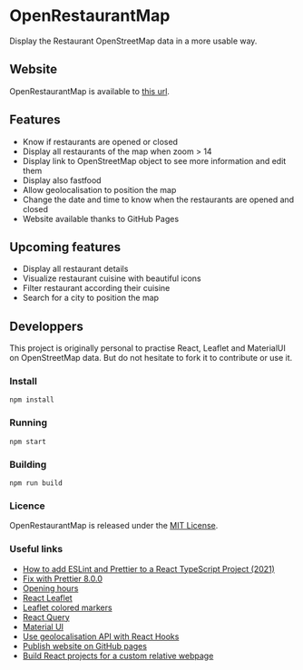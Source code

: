 # OpenRestaurantMap

Display the Restaurant OpenStreetMap data in a more usable way.

## Website

OpenRestaurantMap is available to [this url](https://nicolasgrosjean.github.io/OpenRestaurantMap/).

## Features

- Know if restaurants are opened or closed
- Display all restaurants of the map when zoom > 14
- Display link to OpenStreetMap object to see more information and edit them
- Display also fastfood
- Allow geolocalisation to position the map
- Change the date and time to know when the restaurants are opened and closed
- Website available thanks to GitHub Pages

## Upcoming features

- Display all restaurant details
- Visualize restaurant cuisine with beautiful icons
- Filter restaurant according their cuisine
- Search for a city to position the map

## Developpers

This project is originally personal to practise React, Leaflet and MaterialUI on OpenStreetMap data.
But do not hesitate to fork it to contribute or use it.

### Install

```
npm install
```

### Running

```
npm start
```

### Building

```
npm run build
```

### Licence

OpenRestaurantMap is released under the [MIT License](http://www.opensource.org/licenses/MIT).

### Useful links

- [How to add ESLint and Prettier to a React TypeScript Project (2021)](https://javascript.plainenglish.io/setting-eslint-and-prettier-on-a-react-typescript-project-2021-22993565edf9)
- [Fix with Prettier 8.0.0](https://github.com/prettier/eslint-config-prettier/blob/main/CHANGELOG.md#version-800-2021-02-21)
- [Opening hours](https://github.com/opening-hours/opening_hours.js)
- [React Leaflet](https://react-leaflet.js.org/)
- [Leaflet colored markers](https://github.com/pointhi/leaflet-color-markers)
- [React Query](https://react-query.tanstack.com/overview)
- [Material UI](https://mui.com/)
- [Use geolocalisation API with React Hooks](https://github.com/NorbertB29/geolocation-api-hook/blob/master/src/hooks/useCurrentLocation.js)
- [Publish website on GitHub pages](https://docs.github.com/en/pages/getting-started-with-github-pages/configuring-a-publishing-source-for-your-github-pages-site)
- [Build React projects for a custom relative webpage](https://create-react-app.dev/docs/deployment#building-for-relative-paths)

